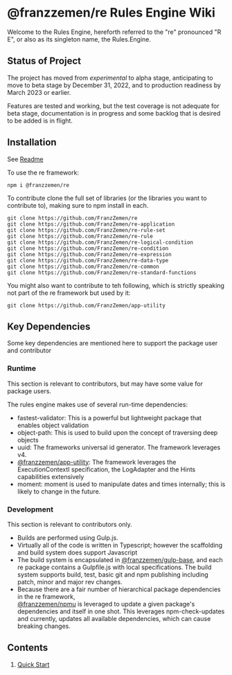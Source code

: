 # @franzzemen/re Rules Engine Wiki

Welcome to the Rules Engine, hereforth referred to the "re" pronounced "R E", or also as its singleton name, the 
Rules.Engine.

## Status of Project

The project has moved from _experimental_ to alpha stage, anticipating to move to beta stage by December 31, 2022, 
and to production readiness by March 2023 or earlier.

Features are tested and working, but the test coverage is not adequate for beta stage, documentation is in progress 
and some backlog that is desired to be added is in flight.

## Installation

See [Readme](../Readme.md)

To use the re framework:

    npm i @franzzemen/re

To contribute clone the full set of libraries (or the libraries you want to contribute to), making sure to npm 
install in each.

    git clone https://github.com/FranzZemen/re 
    git clone https://github.com/FranzZemen/re-application
    git clone https://github.com/FranzZemen/re-rule-set
    git clone https://github.com/FranzZemen/re-rule
    git clone https://github.com/FranzZemen/re-logical-condition
    git clone https://github.com/FranzZemen/re-condition
    git clone https://github.com/FranzZemen/re-expression
    git clone https://github.com/FranzZemen/re-data-type
    git clone https://github.com/FranzZemen/re-common
    git clone https://github.com/FranzZemen/re-standard-functions

You might also want to contribute to teh following, which is strictly speaking not part of the re framework but used 
by it:

    git clone https://github.com/FranzZemen/app-utility
    
## Key Dependencies
Some key dependencies are mentioned here to support the package user and contributor

### Runtime
This section is relevant to contributors, but may have some value for package users.

The rules engine makes use of several run-time dependencies:
- fastest-validator:  This is a powerful but lightweight package that enables object validation
- object-path:  This is used to build upon the concept of traversing deep objects
- uuid:  The frameworks universal id generator.  The framework leverages v4.
- [@franzzemen/app-utility](https://github.com/franzzemen/app-utility):  The framework leverages 
  the ExecutionContextI specification, the LogAdapter and the Hints capabilities extensively
- moment:  moment is used to manipulate dates and times internally; this is likely to change in the future.

### Development
This section is relevant to contributors only.

- Builds are performed using Gulp.js.
- Virtually all of the code is written in Typescript; however the scaffolding and build system does support Javascript
- The build system is encapsulated in [@franzzemen/gulp-base](https://github.com/franzzemen/gulp-base), and each re 
  package contains a Gulpfile.js with local specifications.  The build system supports build, test, basic git and 
  npm publishing including patch, minor and major rev changes.
- Because there are a fair number of hierarchical package dependencies in the re framework,            
  [@franzzemen/npmu](https://github.com/franzzemen/npmu) is leveraged to update a given package's dependencies and 
  itself in one shot.  This leverages npm-check-updates and currently, updates all available dependencies, which can 
  cause breaking changes.


## Contents

1. [Quick Start](./quick-start.md#quick-start)




